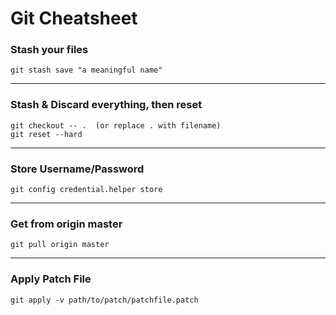 # Git Cheatsheet


### Stash your files
```
git stash save "a meaningful name"
```
---

### Stash & Discard everything, then reset

```
git checkout -- .  (or replace . with filename)
git reset --hard
```
---


### Store Username/Password
```
git config credential.helper store
```
---


### Get from origin master
```
git pull origin master
```
---


### Apply Patch File
```
git apply -v path/to/patch/patchfile.patch
```

